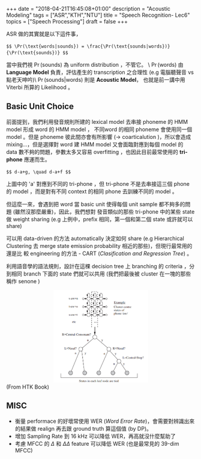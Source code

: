 +++
date =  "2018-04-21T16:45:08+01:00"
description = "Acoustic Modeling"
tags = ["ASR","KTH","NTU"]
title =  "Speech Recognition- Lec6"
topics = ["Speech Processing"]
draft = false
+++

ASR 做的其實就是以下這件事，

``$$
\Pr(\text{words|sounds}) = \frac{\Pr(\text{sounds|words})}{\Pr(\text{sounds})}
$$``

當中我們視 <span>$\Pr(\text{sounds})$</span> 為 uniform distribution ，不管它。
\\
<span>$\Pr(\text{words})$</span> 由 **Language Model** 負責，評估產生的
transcription 之合理性 (e.g 電腦聽聲音 vs 點老天呻吟)\\
<span>$\Pr(\text{sounds|words})$</span> 則是 **Acoustic Model**， 也就是前一講中用 Viterbi 所算的 Likelihood 。

<!--more-->

## Basic Unit Choice

前面提到，我們利用發音規則所建的 lexical model 去串接 phoneme 的 HMM model 形成
word 的 HMM model ， 不同word 的相同 phoneme 會使用同一個 model 。但是 phoneme 彼此間亦會有所影響 (<span>$\rightarrow$</span> coarticalution )，所以會造成 mixing...，但是選擇對 word 建 HMM model 又會面臨對應到每個 model 的 data 數不夠的問題，參數太多又容易 overfitting ，也因此目前最常使用的 **tri-phone** 應運而生。

``$$
d-a+g, \quad d-a+f
$$``

上圖中的 'a' 對應到不同的 tri-phone ，但 tri-phone 不是去串接這三個 phone 的 model ，而是對有不同 context 的相同 phone 去訓練不同的 model 。

但這麼一來，會遇到把 word 當 basic unit 使得每個 unit sample 都不夠多的問題 (雖然沒那麼嚴重)，因此，我們想對
發音類似的那些 tri-phone 中的某些 state 做 weight sharing (e.g 上例中，prefix 相同，第一個和第二個 state 或許就可以 share)

可以用 data-driven 的方法 automatically 決定如何 share (e.g Hierarchical
Clustering 去 merge state emission probability 相近的那些)，但現行最常用的還是比
較 engineering 的方法 - CART (*Clasification and Regression Tree*) 。

利用語音學的語法規則，設計在這棵 decision tree 上 branching 的 criteria ，分到相同 branch 下面的 state 們就可以共用 (我們把最後被 cluster 在一塊的那些稱作 senone )

<center><img src="/img/post/cart.png" width="50%" style="border-radius: 0%;"></center>
(From HTK Book)

<!--## Some comment on Lexical Model-->

## MISC

* 衡量 performace 的好壞常使用 WER (*Word Error Rate*)，會需要對辨識出來的結果做
  realign 再去跟 ground truth 算這個值 (by DP)。
* 增加 Sampling Rate 到 16 kHz 可以降低 WER，再高就沒什麼幫助了
* 考慮 MFCC 的 <span>$\Delta$</span> 和 <span>$\Delta \Delta$</span> feature
  可以降低 WER (也是最常見的 39-dim MFCC)

